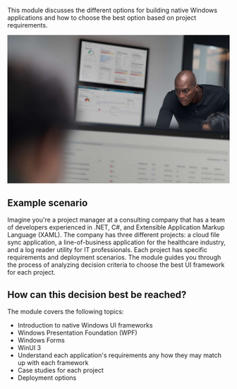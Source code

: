This module discusses the different options for building native Windows applications and how to choose the best option based on project requirements.

![A picture visualizing Windows UI framework design and development.](../media/windows-development-design.jpg)

## Example scenario

Imagine you're a project manager at a consulting company that has a team of developers experienced in .NET, C#, and Extensible Application Markup Language (XAML). The company has three different projects: a cloud file sync application, a line-of-business application for the healthcare industry, and a log reader utility for IT professionals. Each project has specific requirements and deployment scenarios. The module guides you through the process of analyzing decision criteria to choose the best UI framework for each project.

## How can this decision best be reached?

The module covers the following topics:

- Introduction to native Windows UI frameworks
- Windows Presentation Foundation (WPF)
- Windows Forms
- WinUI 3
- Understand each application's requirements any how they may match up with each framework
- Case studies for each project
- Deployment options
